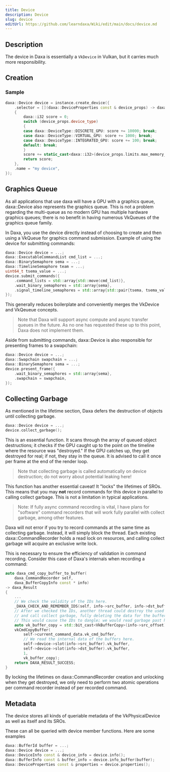 ```yaml
---
title: Device
description: Device
slug: device
editUrl: https://github.com/learndaxa/Wiki/edit/main/docs/device.md
---
```


## Description

The device in Daxa is essentially a `VkDevice` in Vulkan, but it carries much more responsibility.

## Creation

### Sample

```cpp
daxa::Device device = instance.create_device({
    .selector = [](daxa::DeviceProperties const & device_props) -> daxa::i32
    {
        daxa::i32 score = 0;
        switch (device_props.device_type)
        {
        case daxa::DeviceType::DISCRETE_GPU: score += 10000; break;
        case daxa::DeviceType::VIRTUAL_GPU: score += 1000; break;
        case daxa::DeviceType::INTEGRATED_GPU: score += 100; break;
        default: break;
        }
        score += static_cast<daxa::i32>(device_props.limits.max_memory_allocation_count / 100000);
        return score;
    },
    .name = "my device",
});
```

## Graphics Queue

As all applications that use daxa will have a GPU with a graphics queue, daxa::Device also represents the graphics queue. This is not a problem regarding the multi-queue as no modern GPU has multiple hardware graphics queues; there is no benefit in having numerous VkQueues of the graphics queue family.

In Daxa, you use the device directly instead of choosing to create and then using a VkQueue for graphics command submission. Example of using the device for submitting commands:

```cpp
daxa::Device device = ...;
daxa::ExecutableCommandList cmd_list = ...;
daxa::BinarySemaphore sema = ...;
daxa::TimelineSemaphore team = ...;
uint64_t tsema_value = ...;
device.submit_commands({
    .command_lists = std::array{std::move(cmd_list)},
    .wait_binary_semaphores = std::array{sema},
    .signal_timeline_semaphores = std::array{std::pair{tsema, tsema_value}},
});
```

This generally reduces boilerplate and conveniently merges the VkDevice and VkQeueue concepts.

> Note that Daxa will support async compute and async transfer queues in the future. As no one has requested these up to this point, Daxa does not implement them.

Aside from submitting commands, daxa::Device is also responsible for presenting frames to a swapchain:

```cpp
daxa::Device device = ...;
daxa::Swapchain swapchain = ...;
daxa::BinarySemaphore sema = ...;
device.present_frame({
    .wait_binary_semaphores = std::array{sema},
    .swapchain = swapchain,
});
```

## Collecting Garbage

As mentioned in the lifetime section, Daxa defers the destruction of objects until collecting garbage.

```cpp
daxa::Device device = ...;
device.collect_garbage();
```

This is an essential function. It scans through the array of queued object destructions; it checks if the GPU caught up to the point on the timeline where the resource was "destroyed." If the GPU catches up, they get destroyed for real; if not, they stay in the queue. It is advised to call it once per frame at the end of the render loop.

> Note that collecting garbage is called automatically on device destruction; do not worry about potential leaking here!

This function has another essential caveat! It "locks" the lifetimes of SROs. This means that you may **not** record commands for this device in parallel to calling collect garbage. This is not a limitation in typical applications.

> Note: If fully async command recording is vital, I have plans for "software" command recorders that will work fully parallel with collect garbage, among other features.

Daxa will not error if you try to record commands at the same time as collecting garbage. Instead, it will simply block the thread. Each existing daxa::CommandRecorder holds a read lock on resources, and calling collect garbage will acquire an exclusive write lock.

This is necessary to ensure the efficiency of validation in command recording. Consider this case of Daxa's internals when recording a command:

```cpp
auto daxa_cmd_copy_buffer_to_buffer(
    daxa_CommandRecorder self,
    daxa_BufferCopyInfo const * info)
-> daxa_Result
{
    ...
    // We check the validity of the IDs here.
    _DAXA_CHECK_AND_REMEMBER_IDS(self, info->src_buffer, info->dst_buffer)
    // After we checked the IDs, another thread could destroy the used buffers
    // and call collect garbage, fully deleting the data for the buffers internally.
    // This would cause the IDs to dangle; we would read garbage past here.
    auto vk_buffer_copy = std::bit_cast<VkBufferCopy>(info->src_offset);
    vkCmdCopyBuffer(
        self->current_command_data.vk_cmd_buffer,
        // We read the internal data of the buffers here.
        self->device->slot(info->src_buffer).vk_buffer,
        self->device->slot(info->dst_buffer).vk_buffer,
        1,
        vk_buffer_copy);
    return DAXA_RESULT_SUCCESS;
}
```

By locking the lifetimes on daxa::CommandRecorder creation and unlocking when they get destroyed, we only need to perform two atomic operations per command recorder instead of per recorded command.

## Metadata

The device stores all kinds of queriable metadata of the VkPhysicalDevice as well as itself and its SROs.

These can all be queried with device member functions. Here are some examples

```cpp
daxa::BufferId buffer = ...;
daxa::Device device = ...;
daxa::DeviceInfo const & device_info = device.info();
daxa::BufferInfo const & buffer_info = device.info_buffer(buffer);
daxa::DeviceProperties const & properties = device.properties();
```
